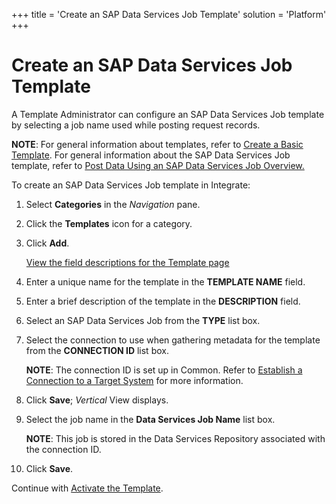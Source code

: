 +++
title = 'Create an SAP Data Services Job Template'
solution = 'Platform'
+++

# Create an SAP Data Services Job Template

A Template Administrator can configure an SAP Data Services Job template
by selecting a job name used while posting request records.

<span style="font-weight: bold;">NOTE</span>: For general information
about templates, refer to [Create a Basic
Template](Create_a_Basic_Template). For general information about
the SAP Data Services Job template, refer to [Post Data Using an SAP
Data Services Job
Overview.](Post_Data_Using_an_SAP_Data_Services_Job_Overview)

To create an SAP Data Services Job template in Integrate:

1.  Select <span style="font-weight: bold;">Categories</span> in the
    <span style="font-style: italic;">Navigation</span> pane.

2.  Click the <span style="font-weight: bold;">Templates</span> icon for
    a category.

3.  Click <span style="font-weight: bold;">Add</span>.
    
    [View the field descriptions for the Template
    page](../Page_Desc/Template_H)

4.  Enter a unique name for the template in the
    <span style="font-weight: bold;">TEMPLATE NAME</span> field.

5.  Enter a brief description of the template in the
    <span style="font-weight: bold;">DESCRIPTION</span> field.

6.  Select an SAP Data Services Job from the
    <span style="font-weight: bold;">TYPE</span> list box.

7.  Select the connection to use when gathering metadata for the
    template from the <span style="font-weight: bold;">CONNECTION
    ID</span> list box.
    
    <span style="font-weight: bold;">NOTE</span>: The connection ID is
    set up in Common. Refer to [Establish a Connection to a Target
    System](../../Common/Use_Cases/Establish_a_Connection_to_a_target_system_Overview)
    for more information.

8.  Click <span style="font-weight: bold;">Save</span>;
    <span style="font-style: italic;">Vertical</span> View displays.

9.  Select the job name in the <span style="font-weight: bold;">Data
    Services Job Name</span> list box.
    
    <span style="font-weight: bold;">NOTE</span>: This job is stored in
    the Data Services Repository associated with the connection ID.  

10. Click <span style="font-weight: bold;">Save</span>.

Continue with [Activate the Template](Activate_the_Template_DS_Job).
